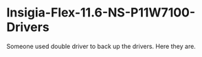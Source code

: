 # Insigia-Flex-11.6-NS-P11W7100-Drivers
Someone used double driver to back up the drivers. Here they are.
